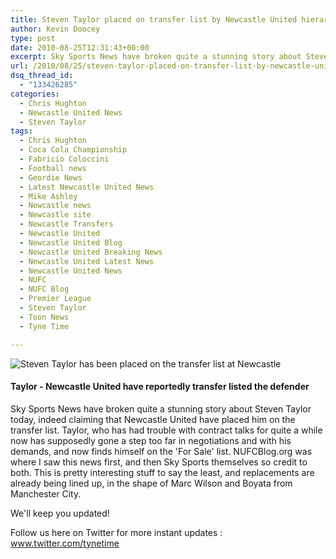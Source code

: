 ```yaml
---
title: Steven Taylor placed on transfer list by Newcastle United hierarchy
author: Kevin Doocey
type: post
date: 2010-08-25T12:31:43+00:00
excerpt: Sky Sports News have broken quite a stunning story about Steven Taylor today, indeed claiming that Newcastle United have placed him..
url: /2010/08/25/steven-taylor-placed-on-transfer-list-by-newcastle-united-hierarchy/
dsq_thread_id:
  - "133426285"
categories:
  - Chris Hughton
  - Newcastle United News
  - Steven Taylor
tags:
  - Chris Hughton
  - Coca Cola Championship
  - Fabricio Coloccini
  - Football news
  - Geordie News
  - Latest Newcastle United News
  - Mike Ashley
  - Newcastle news
  - Newcastle site
  - Newcastle Transfers
  - Newcastle United
  - Newcastle United Blog
  - Newcastle United Breaking News
  - Newcastle United Latest News
  - Newcastle United News
  - NUFC
  - NUFC Blog
  - Premier League
  - Steven Taylor
  - Toon News
  - Tyne Time

---
```

![Steven Taylor has been placed on the transfer list at Newcastle](https://static.guim.co.uk/sys-images/Football/Pix/pictures/2009/8/7/1249662390202/Steven-Taylor-001.jpg "Taylor placed on transfer list")

#### Taylor - Newcastle United have reportedly transfer listed the defender

Sky Sports News have broken quite a stunning story about Steven Taylor today, indeed claiming that Newcastle United have placed him on the transfer list. Taylor, who has had trouble with contract talks for quite a while now has supposedly gone a step too far in negotiations and with his demands, and now finds himself on the 'For Sale' list. NUFCBlog.org was where  I saw this news first, and then Sky Sports themselves so credit to both. This is pretty interesting stuff to say the least, and replacements are already being lined up, in the shape of Marc Wilson and Boyata from Manchester City.

We'll keep you updated!

Follow us here on Twitter for more instant updates : www.twitter.com/tynetime
